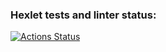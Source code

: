 ### Hexlet tests and linter status:
[![Actions Status](https://github.com/evgenyirk/python-project-49/actions/workflows/hexlet-check.yml/badge.svg)](https://github.com/evgenyirk/python-project-49/actions)